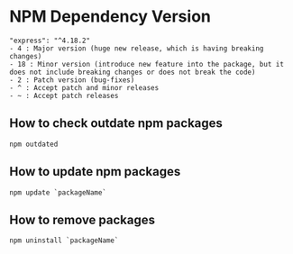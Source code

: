 # NPM Dependency Version

```
"express": "^4.18.2"
- 4 : Major version (huge new release, which is having breaking changes)
- 18 : Minor version (introduce new feature into the package, but it does not include breaking changes or does not break the code)
- 2 : Patch version (bug-fixes)
- ^ : Accept patch and minor releases
- ~ : Accept patch releases

```

## How to check outdate npm packages

```
npm outdated

```

## How to update npm packages

```
npm update `packageName`

```

## How to remove packages

```
npm uninstall `packageName`

```
